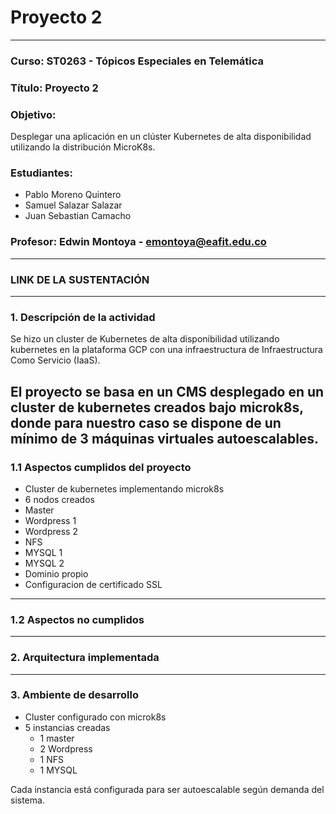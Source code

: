 # Proyecto 2 
---

### **Curso:** ST0263 - Tópicos Especiales en Telemática
### **Título:** Proyecto 2 
### **Objetivo:**

Desplegar una aplicación en un clúster Kubernetes de alta disponibilidad utilizando la distribución MicroK8s.

### **Estudiantes:**
- Pablo Moreno Quintero
- Samuel Salazar Salazar
- Juan Sebastian Camacho

### Profesor: Edwin Montoya - emontoya@eafit.edu.co
---
### LINK DE LA SUSTENTACIÓN

---
### 1. Descripción de la actividad

Se hizo un cluster de Kubernetes de alta disponibilidad utilizando kubernetes en la plataforma GCP con una infraestructura de Infraestructura Como Servicio (IaaS). 

El proyecto se basa en un CMS desplegado en un cluster de kubernetes creados bajo microk8s, donde para nuestro caso se dispone de un mínimo de 3 máquinas virtuales autoescalables.
---
### 1.1 Aspectos cumplidos del proyecto

-  Cluster de kubernetes implementando microk8s
-  6 nodos creados
  - Master
  - Wordpress 1
  - Wordpress 2
  - NFS
  - MYSQL 1
  - MYSQL 2
- Dominio propio
- Configuracion de certificado SSL
  
---
### 1.2 Aspectos no cumplidos

---
### 2. Arquitectura implementada

---
### 3. Ambiente de desarrollo

- Cluster configurado con microk8s
- 5 instancias creadas
  - 1 master
  - 2 Wordpress
  - 1 NFS
  - 1 MYSQL
 
Cada instancia está configurada para ser autoescalable según demanda del sistema.

